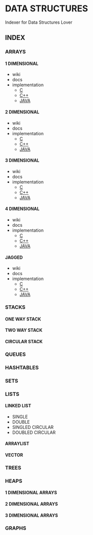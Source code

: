 # DATA STRUCTURES

Indexer for Data Structures Lover

## INDEX

### ARRAYS

#### 1 DIMENSIONAL

* wiki
* docs
* implementation
  * [C]()
  * [C++]()
  * [JAVA]()

#### 2 DIMENSIONAL

* wiki
* docs
* implementation
  * [C]()
  * [C++]()
  * [JAVA]()

#### 3 DIMENSIONAL

* wiki
* docs
* implementation
  * [C]()
  * [C++]()
  * [JAVA]()

#### 4 DIMENSIONAL

* wiki
* docs
* implementation
  * [C]()
  * [C++]()
  * [JAVA]()

#### JAGGED

* wiki
* docs
* implementation
  * [C]()
  * [C++]()
  * [JAVA]()

### STACKS

#### ONE WAY STACK

#### TWO WAY STACK

#### CIRCULAR STACK

### QUEUES

### HASHTABLES

### SETS

### LISTS

#### LINKED LIST

* SINGLE
* DOUBLE
* SINGLED CIRCULAR
* DOUBLED CIRCULAR

#### ARRAYLIST

#### VECTOR

### TREES

### HEAPS

#### 1 DIMENSIONAL ARRAYS

#### 2 DIMENSIONAL ARRAYS

#### 3 DIMENSIONAL ARRAYS

### GRAPHS